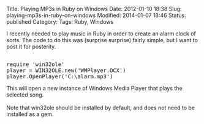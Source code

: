 Title: Playing MP3s in Ruby on Windows
Date: 2012-01-10 18:38
Slug: playing-mp3s-in-ruby-on-windows
Modified: 2014-01-07 18:46
Status: published
Category: 
Tags: Ruby, Windows


<div class='post'>
I recently needed to play music in Ruby in order to create an alarm clock of sorts. The code to do this was (surprise surprise) fairly simple, but I want to post it for posterity. <pre class="ruby"><br />require 'win32ole'<br />player = WIN32OLE.new('WMPlayer.OCX')<br />player.OpenPlayer('C:\alarm.mp3')<br /></pre> This will open a new instance of Windows Media Player that plays the selected song.<br><br> Note that win32ole should be installed by default, and does not need to be installed as a gem.</div>